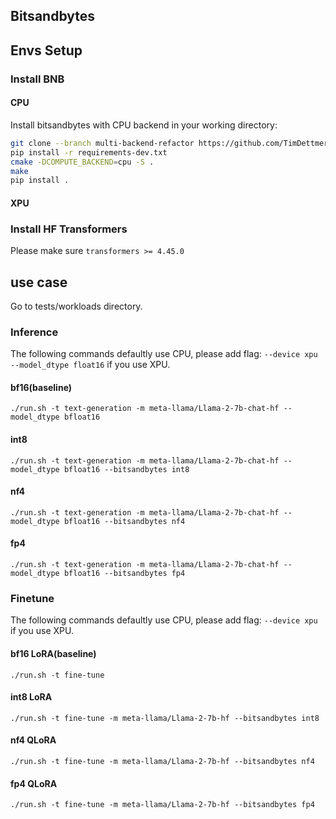 ## Bitsandbytes

## Envs Setup
### Install BNB
#### CPU
Install bitsandbytes with CPU backend in your working directory:
```bash
git clone --branch multi-backend-refactor https://github.com/TimDettmers/bitsandbytes.git && cd bitsandbytes/
pip install -r requirements-dev.txt
cmake -DCOMPUTE_BACKEND=cpu -S .
make
pip install .
```

#### XPU
<TBF>

### Install HF Transformers
Please make sure `transformers >= 4.45.0`

## use case
Go to tests/workloads directory.
### Inference
The following commands defaultly use CPU, please add flag: `--device xpu --model_dtype float16` if you use XPU.
#### bf16(baseline)
```
./run.sh -t text-generation -m meta-llama/Llama-2-7b-chat-hf --model_dtype bfloat16
```
#### int8
```
./run.sh -t text-generation -m meta-llama/Llama-2-7b-chat-hf --model_dtype bfloat16 --bitsandbytes int8
```
#### nf4
```
./run.sh -t text-generation -m meta-llama/Llama-2-7b-chat-hf --model_dtype bfloat16 --bitsandbytes nf4
```
#### fp4
```
./run.sh -t text-generation -m meta-llama/Llama-2-7b-chat-hf --model_dtype bfloat16 --bitsandbytes fp4
```

### Finetune
The following commands defaultly use CPU, please add flag: `--device xpu` if you use XPU.
#### bf16 LoRA(baseline)
```
./run.sh -t fine-tune
```
#### int8 LoRA
```
./run.sh -t fine-tune -m meta-llama/Llama-2-7b-hf --bitsandbytes int8
```
#### nf4 QLoRA
```
./run.sh -t fine-tune -m meta-llama/Llama-2-7b-hf --bitsandbytes nf4
```
#### fp4 QLoRA
```
./run.sh -t fine-tune -m meta-llama/Llama-2-7b-hf --bitsandbytes fp4
```
